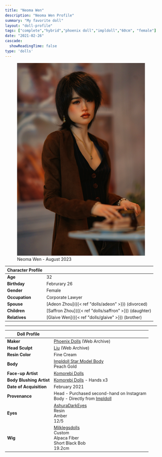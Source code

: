 ```yaml
---
title: "Neoma Wen"
description: "Neoma Wen Profile"
summary: "My favorite doll"
layout: "doll-profile"
tags: ["complete","hybrid","phoenix doll","impldoll","60cm", "female"]
date: "2021-02-26"
cascade:
  showReadingTime: false
type: 'dolls'
---
```

<div class="flex gap-4 flex-row flex-wrap">
  <div><figure><img src="neoma_bakery.png" class="doll-profile-img" alt="A female asian doll with deep red lips wearing a red head scarf" width="500"><figcaption>Neoma Wen - August 2023</figcaption></figure></div>
  <div>

| Character Profile | |
| ----- | ---|
| **Age** | 32 |
| **Birthday** | Februrary 26 |
| **Gender** | Female |
| **Occupation** | Corporate Lawyer |
| **Spouse** | [Adeon Zhou]({{< ref "dolls/adeon" >}}) (divorced) |
| **Children** | [Saffron Zhou]({{< ref "dolls/saffron" >}}) (daughter)|
| **Relatives** | [Glaive Wen]({{< ref "dolls/glaive" >}}) (brother) |

---

| Doll Profile | |
| ----- | ---|
| **Maker** | [Phoenix Dolls](https://web.archive.org/web/20210118160334/https://www.phoenix-dolls.com/) (Web Archive) |
| **Head Sculpt** | [Liu](https://web.archive.org/web/20210118163859/https://www.phoenix-dolls.com/liu-gallery) (Web Archive) |
| **Resin Color** | Fine Cream |
| **Body** | [Impldoll Star Model Body](http://www.impldoll.com/) <br> Peach Gold |
| **Face-up Artist** | [Komorebi Dolls](https://komorebidolls.com/) |
| **Body Blushing Artist** | [Komorebi Dolls](https://komorebidolls.com/) - Hands x3 |
| **Date of Acquisition** | February 2021 |
| **Provenance** | Head - Purchased second-hand on Instagram <br> Body - Directly from [Impldoll](http://www.impldoll.com/) |
| **Eyes** | [AshuraDarkEyes](https://www.etsy.com/shop/ashuradarkeyes) <br> Resin <br> Amber <br> 12/5 |
| **Wig** | [Milklegsdolls](https://www.instagram.com/milklegsdolls/) <br> Custom <br> Alpaca Fiber <br> Short Black Bob <br> 19.2cm |

  </div>
</div>